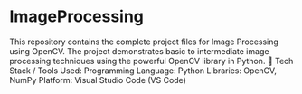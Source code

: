 # ImageProcessing
This repository contains the complete project files for Image Processing using OpenCV. The project demonstrates basic to intermediate image processing techniques using the powerful OpenCV library in Python.  🔧 Tech Stack / Tools Used:  Programming Language: Python  Libraries: OpenCV, NumPy  Platform: Visual Studio Code (VS Code)
